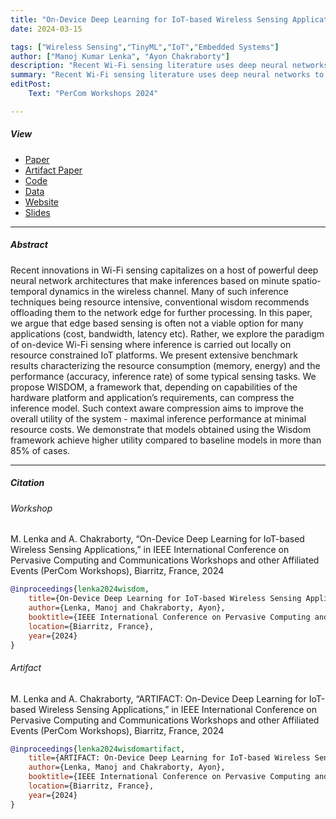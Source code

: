 ```yaml
---
title: "On-Device Deep Learning for IoT-based Wireless Sensing Applications" 
date: 2024-03-15

tags: ["Wireless Sensing","TinyML","IoT","Embedded Systems"]
author: ["Manoj Kumar Lenka", "Ayon Chakraborty"]
description: "Recent Wi-Fi sensing literature uses deep neural networks to analyze wireless channel dynamics. This being a resource intensive process is usually carried out at the edge, but this isn't always practical due to cost and bandwidth constraints. We propose on-device sensing for IoT platforms, introducing WISDOM to optimize inference models based on hardware and application needs. WISDOM achieves better utility than baseline models in over 85% of cases. It is published in proceedings of PerCom Workshop 2024, Biarritz, France." 
summary: "Recent Wi-Fi sensing literature uses deep neural networks to analyze wireless channel dynamics. This being a resource intensive process is usually carried out at the edge, but this isn't always practical due to cost and bandwidth constraints. We propose on-device sensing for IoT platforms, introducing WISDOM to optimize inference models based on hardware and application needs. WISDOM achieves better utility than baseline models in over 85% of cases. It is published in proceedings of PerCom Workshop 2024, Biarritz, France." 
editPost:
    Text: "PerCom Workshops 2024"

---
```


##### View

+ [Paper](wisdom.pdf)
+ [Artifact Paper](artifact_wisdom.pdf)
+ [Code](https://github.com/senselab-iitm/wisdom)
+ [Data](https://drive.google.com/drive/u/2/folders/13Crp-owAzkjZVH85AhisW9Yfi78wsoMf)
+ [Website](http://cse.iitm.ac.in/~sense/wisdom/)
+ [Slides](slides_wisdom.pdf)

---

##### Abstract

Recent innovations in Wi-Fi sensing capitalizes on a host of powerful deep neural network architectures that make inferences based on minute spatio-temporal dynamics in the wireless channel.
Many of such inference techniques being resource intensive, conventional wisdom recommends offloading them to the network edge for further processing.
In this paper, we argue that edge based sensing is often not a viable option for many applications (cost, bandwidth, latency etc).
Rather, we explore the paradigm of on-device Wi-Fi sensing where inference is carried out locally on resource constrained IoT platforms.
We present extensive benchmark results characterizing the resource consumption (memory, energy) and the performance (accuracy, inference rate) of some typical sensing tasks.
We propose WISDOM, a framework that, depending on capabilities of the hardware platform and application’s requirements, can compress the inference model. Such context aware compression aims to improve the overall utility of the system - maximal inference performance at minimal resource costs.
We demonstrate that models obtained using the Wisdom framework achieve higher utility compared to baseline models in more than 85% of cases.

---

##### Citation

###### Workshop

M. Lenka and A. Chakraborty, “On-Device Deep Learning for IoT-based Wireless Sensing Applications,” in IEEE International Conference on Pervasive Computing and Communications Workshops and other Affiliated Events (PerCom Workshops), Biarritz, France, 2024

```BibTeX
@inproceedings{lenka2024wisdom,
	title={On-Device Deep Learning for IoT-based Wireless Sensing Applications},
	author={Lenka, Manoj and Chakraborty, Ayon},
	booktitle={IEEE International Conference on Pervasive Computing and Communications Workshops and other Affiliated Events (PerCom Workshops)},
    location={Biarritz, France},
	year={2024}
}
```
###### Artifact

M. Lenka and A. Chakraborty, “ARTIFACT: On-Device Deep Learning for IoT-based Wireless Sensing Applications,” in IEEE International Conference on Pervasive Computing and Communications Workshops and other Affiliated Events (PerCom Workshops), Biarritz, France, 2024

```BibTeX
@inproceedings{lenka2024wisdomartifact,
	title={ARTIFACT: On-Device Deep Learning for IoT-based Wireless Sensing Applications},
	author={Lenka, Manoj and Chakraborty, Ayon},
	booktitle={IEEE International Conference on Pervasive Computing and Communications Workshops and other Affiliated Events (PerCom Workshops)},
    location={Biarritz, France},
	year={2024}
}
```

